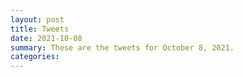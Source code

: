 ```yaml
---
layout: post
title: Tweets
date: 2021-10-08
summary: These are the tweets for October 8, 2021.
categories:
---
```


